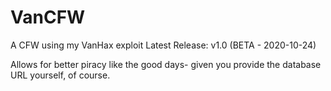 # VanCFW
 A CFW using my VanHax exploit
 Latest Release: v1.0 (BETA - 2020-10-24)
 
 Allows for better piracy like the good days- given you provide the database URL yourself, of course.

